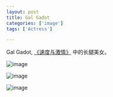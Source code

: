 ```yaml
---
layout: post
title: Gal Gadot
categories: ['image']
tags: ['Actress']

---
```


Gal Gadot, [《速度与激情》](http://movie.douban.com/subject/4286017/) 中的长腿美女。

![image](../../assets/images/gal-gadot-03.jpg)

<!--more-->

![image](../../assets/images/gal-gadot-02.jpg)

![image](../../assets/images/gal-gadot-01.jpg)